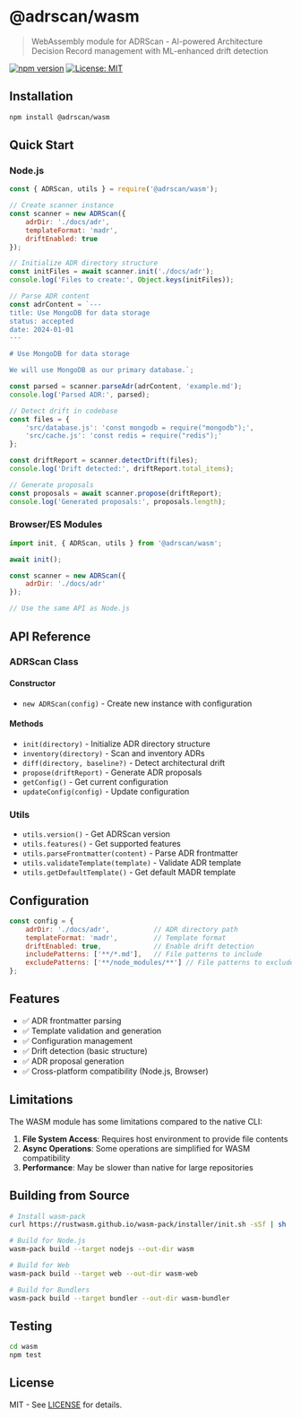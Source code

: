 # @adrscan/wasm

> WebAssembly module for ADRScan - AI-powered Architecture Decision Record management with ML-enhanced drift detection

[![npm version](https://badge.fury.io/js/%40adrscan%2Fwasm.svg)](https://badge.fury.io/js/%40adrscan%2Fwasm)
[![License: MIT](https://img.shields.io/badge/License-MIT-yellow.svg)](https://opensource.org/licenses/MIT)

## Installation

```bash
npm install @adrscan/wasm
```

## Quick Start

### Node.js

```javascript
const { ADRScan, utils } = require('@adrscan/wasm');

// Create scanner instance
const scanner = new ADRScan({
    adrDir: './docs/adr',
    templateFormat: 'madr',
    driftEnabled: true
});

// Initialize ADR directory structure
const initFiles = await scanner.init('./docs/adr');
console.log('Files to create:', Object.keys(initFiles));

// Parse ADR content
const adrContent = `---
title: Use MongoDB for data storage
status: accepted
date: 2024-01-01
---

# Use MongoDB for data storage

We will use MongoDB as our primary database.`;

const parsed = scanner.parseAdr(adrContent, 'example.md');
console.log('Parsed ADR:', parsed);

// Detect drift in codebase
const files = {
    'src/database.js': 'const mongodb = require("mongodb");',
    'src/cache.js': 'const redis = require("redis");'
};

const driftReport = scanner.detectDrift(files);
console.log('Drift detected:', driftReport.total_items);

// Generate proposals
const proposals = await scanner.propose(driftReport);
console.log('Generated proposals:', proposals.length);
```

### Browser/ES Modules

```javascript
import init, { ADRScan, utils } from '@adrscan/wasm';

await init();

const scanner = new ADRScan({
    adrDir: './docs/adr'
});

// Use the same API as Node.js
```

## API Reference

### ADRScan Class

#### Constructor
- `new ADRScan(config)` - Create new instance with configuration

#### Methods
- `init(directory)` - Initialize ADR directory structure
- `inventory(directory)` - Scan and inventory ADRs
- `diff(directory, baseline?)` - Detect architectural drift
- `propose(driftReport)` - Generate ADR proposals
- `getConfig()` - Get current configuration
- `updateConfig(config)` - Update configuration

### Utils

- `utils.version()` - Get ADRScan version
- `utils.features()` - Get supported features
- `utils.parseFrontmatter(content)` - Parse ADR frontmatter
- `utils.validateTemplate(template)` - Validate ADR template
- `utils.getDefaultTemplate()` - Get default MADR template

## Configuration

```javascript
const config = {
    adrDir: './docs/adr',           // ADR directory path
    templateFormat: 'madr',         // Template format
    driftEnabled: true,             // Enable drift detection
    includePatterns: ['**/*.md'],   // File patterns to include
    excludePatterns: ['**/node_modules/**'] // File patterns to exclude
};
```

## Features

- ✅ ADR frontmatter parsing
- ✅ Template validation and generation
- ✅ Configuration management
- ✅ Drift detection (basic structure)
- ✅ ADR proposal generation
- ✅ Cross-platform compatibility (Node.js, Browser)

## Limitations

The WASM module has some limitations compared to the native CLI:

1. **File System Access**: Requires host environment to provide file contents
2. **Async Operations**: Some operations are simplified for WASM compatibility
3. **Performance**: May be slower than native for large repositories

## Building from Source

```bash
# Install wasm-pack
curl https://rustwasm.github.io/wasm-pack/installer/init.sh -sSf | sh

# Build for Node.js
wasm-pack build --target nodejs --out-dir wasm

# Build for Web
wasm-pack build --target web --out-dir wasm-web

# Build for Bundlers
wasm-pack build --target bundler --out-dir wasm-bundler
```

## Testing

```bash
cd wasm
npm test
```

## License

MIT - See [LICENSE](../LICENSE) for details.